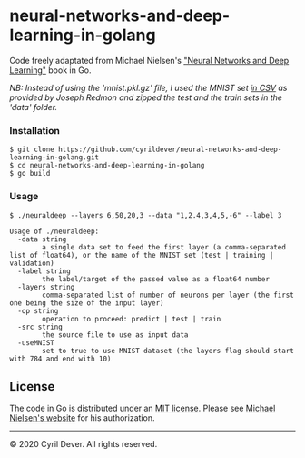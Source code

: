 # neural-networks-and-deep-learning-in-golang

Code freely adaptated from Michael Nielsen's ["Neural Networks and Deep Learning"](http://neuralnetworksanddeeplearning.com/) book in Go.

_NB: Instead of using the 'mnist.pkl.gz' file, I used the MNIST set [in CSV](https://pjreddie.com/projects/mnist-in-csv/) as provided by Joseph Redmon and zipped the test and the train sets in the 'data' folder._


### Installation

```console
$ git clone https://github.com/cyrildever/neural-networks-and-deep-learning-in-golang.git
$ cd neural-networks-and-deep-learning-in-golang
$ go build
```


### Usage

```console
$ ./neuraldeep --layers 6,50,20,3 --data "1,2.4,3,4,5,-6" --label 3
```

```
Usage of ./neuraldeep:
  -data string
        a single data set to feed the first layer (a comma-separated list of float64), or the name of the MNIST set (test | training | validation)
  -label string
        the label/target of the passed value as a float64 number
  -layers string
        comma-separated list of number of neurons per layer (the first one being the size of the input layer)
  -op string
        operation to proceed: predict | test | train
  -src string
        the source file to use as input data
  -useMNIST
        set to true to use MNIST dataset (the layers flag should start with 784 and end with 10)
```


## License

The code in Go is distributed under an [MIT license](LICENSE).
Please see [Michael Nielsen's website](http://neuralnetworksanddeeplearning.com/) for his authorization.


<hr />
&copy; 2020 Cyril Dever. All rights reserved.